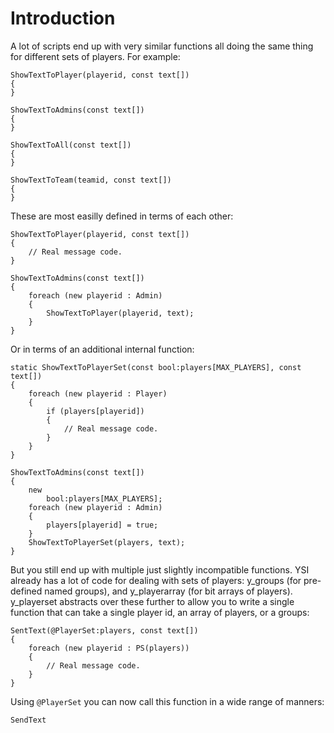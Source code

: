 # Introduction

A lot of scripts end up with very similar functions all doing the same thing for different sets of players.  For example:

```pawn
ShowTextToPlayer(playerid, const text[])
{
}

ShowTextToAdmins(const text[])
{
}

ShowTextToAll(const text[])
{
}

ShowTextToTeam(teamid, const text[])
{
}
```

These are most easilly defined in terms of each other:

```pawn
ShowTextToPlayer(playerid, const text[])
{
	// Real message code.
}

ShowTextToAdmins(const text[])
{
	foreach (new playerid : Admin)
	{
		ShowTextToPlayer(playerid, text);
	}
}
```

Or in terms of an additional internal function:

```pawn
static ShowTextToPlayerSet(const bool:players[MAX_PLAYERS], const text[])
{
	foreach (new playerid : Player)
	{
		if (players[playerid])
		{
			// Real message code.
		}
	}
}

ShowTextToAdmins(const text[])
{
	new
		bool:players[MAX_PLAYERS];
	foreach (new playerid : Admin)
	{
		players[playerid] = true;
	}
	ShowTextToPlayerSet(players, text);
}
```

But you still end up with multiple just slightly incompatible functions.  YSI already has a lot of code for dealing with sets of players: y_groups (for pre-defined named groups), and y_playerarray (for bit arrays of players).  y_playerset abstracts over these further to allow you to write a single function that can take a single player id, an array of players, or a groups:

```pawn
SentText(@PlayerSet:players, const text[])
{
	foreach (new playerid : PS(players))
	{
		// Real message code.
	}
}
```

Using `@PlayerSet` you can now call this function in a wide range of manners:

```pawn
SendText
